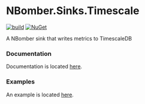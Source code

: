 # NBomber.Sinks.Timescale

[![build](https://github.com/PragmaticFlow/NBomber.Sinks.Timescale/actions/workflows/build.yml/badge.svg)](https://github.com/PragmaticFlow/NBomber.Sinks.Timescale)
[![NuGet](https://img.shields.io/nuget/v/NBomber.Sinks.Timescale.svg)](https://www.nuget.org/packages/NBomber.Sinks.Timescale/)

A NBomber sink that writes metrics to TimescaleDB

### Documentation
Documentation is located [here](https://nbomber.com/docs/reporting/realtime/timescale).

### Examples
An example is located [here](https://github.com/PragmaticFlow/NBomber/tree/dev/examples/Demo/Features/RealtimeReporting/TimescaleDB).